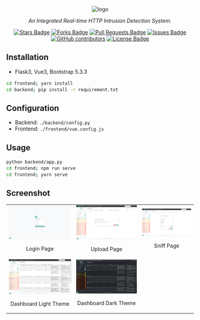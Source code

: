 <p align="center">
<img src="./frontend/src/assets/logo-font2.png" alt="logo" style="width:300px; height: auto">
</p>
<p align="center"><i>An Integrated Real-time HTTP Intrusion Detection System.</i></p>
<div align="center">
  <a href="https://github.com/zhsh9/SentinelGuard/stargazers"><img src="https://img.shields.io/github/stars/zhsh9/SentinelGuard" alt="Stars Badge"/></a>
<a href="https://github.com/zhsh9/SentinelGuard/network/members"><img src="https://img.shields.io/github/forks/zhsh9/SentinelGuard" alt="Forks Badge"/></a>
<a href="https://github.com/zhsh9/SentinelGuard/pulls"><img src="https://img.shields.io/github/issues-pr/zhsh9/SentinelGuard" alt="Pull Requests Badge"/></a>
<a href="https://github.com/zhsh9/SentinelGuard/issues"><img src="https://img.shields.io/github/issues/zhsh9/SentinelGuard" alt="Issues Badge"/></a>
<a href="https://github.com/zhsh9/SentinelGuard/graphs/contributors"><img alt="GitHub contributors" src="https://img.shields.io/github/contributors/zhsh9/SentinelGuard?color=2b9348"></a>
<a href="https://github.com/zhsh9/SentinelGuard/blob/master/LICENSE"><img src="https://img.shields.io/github/license/zhsh9/SentinelGuard?color=2b9348" alt="License Badge"/></a>
</div>

## Installation

- Flask3, Vue3, Bootstrap 5.3.3

```bash
cd frontend; yarn install
cd backend; pip install -r requirement.txt
```

## Configuration

- Backend: `./backend/config.py`
- Frontend: `./frontend/vue.config.js`

## Usage

```bash
python backend/app.py
cd frontend; npm run serve
cd frontend; yarn serve
```

## Screenshot

<table align="center">
  <tr>
    <td align="center">
      <img src="./static/login.jpeg" alt="Login Page" style="max-height: 300px; width: auto;" />
      <p>Login Page</p>
    </td>
    <td align="center">
      <img src="./static/upload.jpeg" alt="Upload Page" style="max-height: 300px; width: auto;" />
      <p>Upload Page</p>
    </td>
    <td align="center">
      <img src="./static/sniff.jpeg" alt="Sniff Page" style="max-height: 300px; width: auto;" />
      <p>Sniff Page</p>
    </td>
  </tr>
  <tr>
    <td align="center">
      <img src="./static/dashboard_light.png" alt="Dashboard Light Theme" style="max-height: 300px; width: auto;" />
      <p>Dashboard Light Theme</p>
    </td>
    <td align="center">
      <img src="./static/dashboard_dark.png" alt="Dashboard Dark Theme" style="max-height: 300px; width: auto;" />
      <p>Dashboard Dark Theme</p>
    </td>
  </tr>
</table>